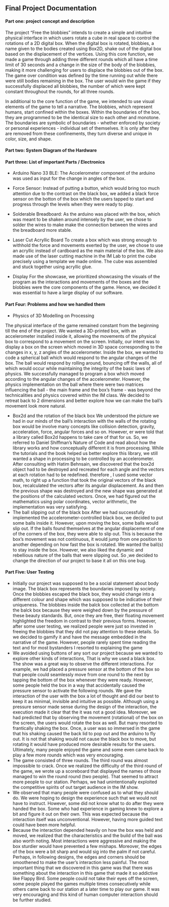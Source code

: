 ## Final Project Documentation

#### Part one: project concept and description 

The project “Free the blobbies” intends to create a simple and intuitive physical interface in which users rotate a cube in real space to control the rotations of a 2D digital box. When the digital box is rotated, blobbies, a name given to the bodies created using Box2D, shake out of the digital box based on the displacement of the vertices. Using this core function, we made a game through adding three different rounds which all have a time limit of 30 seconds and a change in the size of the body of the blobbies, making it more challenging for users to displace the blobbies out of the box. The game over condition was defined by the time running out while there were still bodies remaining in the box. The user would win the game if they successfully displaced all blobbies, the number of which were kept constant throughout the rounds, for all three rounds. 

In additional to the core function of the game, we intended to use visual elements of the game to tell a narrative. The blobbies, which represent humans, start confined within the boxes. Within the boundaries of the box, they are programmed to be the identical size to each other and monotone. The boundaries are symbolic of boundaries - whether enforced  by society or personal experiences - individual set of themselves. It is only after they are removed from these confinements, they turn diverse and unique in color, size, and shape. 


#### Part two: System Diagram of the Hardware


#### Part three: List of important Parts / Electronics

- Arduino Nano 33 BLE: 
The Accelerometer component of the arduino was used as input for the change in angles of the box. 

- Force Sensor: 
Instead of putting a button, which would bring too much attention due to the contrast on the black box, we added a black force sensor on the botton of the box which the users tapped to start and progress through the levels when they were ready to play. 

- Solderable Breadboard:
As the arduino was placed with the box, which was meant to be shaken around intensely by the user, we chose to solder the wires to make make the connection between the wires and the breadboard more stable. 


- Laser Cut Acryllic Board
To create a box which was strong enough to withhold the force and movements exerted by the user, we chose to use an acryllic instead of cardboard as the main material of the box. We also made use of the laser cutting machine in the IM Lab to print the cube precisely using a template we made online. The cube was assembled and stuck together using acryllic glue. 



- Display
For the showcase, we prioritized showcasing the visuals of the program as the interactions and movements of the boxes and the blobbies were the core components of the game. Hence, we decided it was essential to have a large display of our software. 


#### Part Four: Problems and how we handled them

- Physics of 3D Modelling on Processing

The physical interface of the game remained constant from the beginning till the end of the project. We wanted a 3D-printed box, with an accelerometer installed inside it, allowing the movements of the physical box to correspond to a movement on the screen. Initially, our intent was to display a box on the screen which moved in 3D space corresponding to the changes in x, y, z angles of the accelerometer. Inside the box, we wanted to code a spherical ball which would respond to the angular changes of the box. The ball would respond by rolling around, bouncing off the walls, all of which would occur while maintaining the integrity of the basic laws of physics. We successfully managed to program a box which moved according to the angular changes of the accelerometer. However, the physics implementation on the ball where there were two matrices influencing the ball - the main frame and the box’s frame - was beyond the technicalities and physics covered within the IM class. We decided to retreat back to 2 dimensions and better explore how we can make the ball’s movement look more natural.
- Box2d and the rotation of the black box
We understood the picture we had in our minds of the ball’s interaction with the walls of the rotating box would be involve many concepts like collision detection, gravity, acceleration, force, angular forces and so on. However, er were told that a library called Box2d happens to take care of that for us. So, we referred to Daniel Shiffman’s Nature of Code and read about how the library works and how conceptually different it is from processing.
While the tutorials and the book helped us better explore this library, we still wanted a shape in processing to be controlled by an accelerometer. After consulting with Hatim Behnsain, we discovered that the box2d object had to be destroyed and recreated for each angle and the vectors at each rotation had to be redefined. therefore , I used some vector math, to right up a function that took the original vectors of the black box, recalculated the vectors after its angular displacement. As and then the previous shape was destroyed and the new shape was generated at the positions of the calculated vectors. Once, we had figured out the mathematics using polar coordinates, vector arithmetic, the implementation was very satisfying. 
- The ball slipping out of the black box
After we had successfully implemented the accelerometer-controlled black box, we decided to put some balls inside it. However, upon moving the box, some balls would slip out. If the balls found themselves at the angular displacement of one of the corners of the box, they were able to slip out. This is because the box’s movement was not continuous, it would jump from one position to another depending on how fast the box is rotated. We wanted the ball(s) to stay inside the box. However, we also liked the dynamic and rebellious nature of the balls that were slipping out. So ,we decided to change the direction of our project to base it all on this one bug. 

#### Part Five: User Testing 

- Initially our project was supposed to be a social statement about body image. The black box represents the boundaries imposed by society. Once the blobbies escaped the black box, they would change into a different colour and shape which was supposed to be indicative of their uniqueness. The blobbies inside the balck box collected at the bottom the balck box because they were weighed down by the pressure of these beauty standards. But, once they are free, their floating movement highlighted the freedom in contrast to their previous forms. However, after some user testing, we realized people were just so invested in freeing the blobbies that they did not pay attention to these details. So we decided to gamify it and have the message embedded in the narrative of the game. However, people rarely spent time reading the text and for most bystanders I  resorted to explaining the game
- We avoided using buttons of any sort our project because we wanted to explore other kinds of interactions, That is why we used a black box. The  show was a great way to observe the different interactions. For example, we had placed a pressure sensor at the bottom of the box so that people could seamlessly move from one round to the next by tapping the bottom of the box  whenever they were ready. However, some people held the box in a way that accidentally caused the pressure sensor to activate the following rounds. We gave the interaction of the user with the box a lot of thought and did our best to keep it as minimal, invisible and intuitive as possible. Although using a pressure sensor made sense during the design of the interaction, the execution made it clear that the it was not a good idea.
Moreover, we had predicted that by observing the movement (rotational) of the box on the screen, the users would rotate the box as well. But many resorted to frantically shaking the box. Once, a user was so immersed in the game that his shaking caused the back lid to pop out and the arduino to fly out. It is not that shaking would not cause the black box to move, but rotating it would have produced more desirable results for the users. Ultimately, many people enjoyed the game and some even came back to play a few more rounds which was very encouraging. 
- The game consisted of three rounds. The third round was almost impossible to crack. Once we realized the difficulty of the third round of the game, we wrote up a scoreboard that displayed the names of those managed to win the round round (two people). That seemed to attract more people to our station. Perhaps, we had unintentionally exploited the competitive spirits of out target audience in the IM show.
- We observed that many people were confused as to what they should do. We were hoping to design the experience such that we would not have to instruct. However, some did not know what to do after they were  handed the box. Some who had experience in gaming knew to explore a bit and figure it out on their own. This was expected because the interaction itself was unconventional. However, having more guided text could have been more helpful. 
- Because the interaction depended heavily on how the box was held and moved, we realized that the characteristics and the build of the ball was also worth noting. Most interactions were aggressive and making the box sturdier would have prevented a few mishaps. Moreover, the edges of the box were a bit sharp and would sig into the palm if not careful. Perhaps, in following designs, the edges and corners should be smoothened to make the user’s interaction less painful. 
The most important thing that we discovered in this game was that there was something about the interaction in this game that made it so addictive like Flappy Bird. Some people could not take their eyes off the screen, some people played the games multiple times consecutively while others came back to our station at a later time to play our game. It was very encouraging and this kind of human computer interaction should be further studied. 
